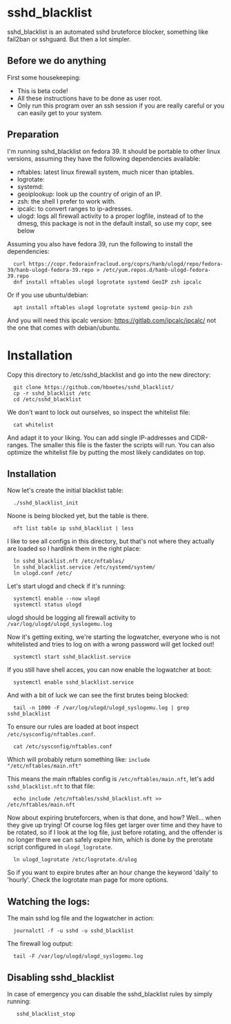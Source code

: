 # sshd_blacklist
sshd_blacklist is an automated sshd bruteforce blocker, something like fail2ban
or sshguard. But then a lot simpler.

## Before we do anything
First some housekeeping:
- This is beta code!
- All these instructions have to be done as user root.
- Only run this program over an ssh session if you are really careful or you can
  easily get to your system.

## Preparation
I'm running sshd_blacklist on fedora 39. It should be portable to other linux
versions, assuming they have the following dependencies available:

- nftables:    latest linux firewall system, much nicer than iptables.
- logrotate:
- systemd:
- geoiplookup: look up the country of origin of an IP.
- zsh:         the shell I prefer to work with.
- ipcalc:      to convert ranges to ip-adresses.
- ulogd:       logs all firewall activity to a proper logfile, instead of to the
  dmesg, this package is not in the default install, so use my copr, see below


Assuming you also have fedora 39, run the following to install the dependencies:
```
  curl https://copr.fedorainfracloud.org/coprs/hanb/ulogd/repo/fedora-39/hanb-ulogd-fedora-39.repo > /etc/yum.repos.d/hanb-ulogd-fedora-39.repo
  dnf install nftables ulogd logrotate systemd GeoIP zsh ipcalc
```

Or if you use ubuntu/debian:
```
  apt install nftables ulogd logrotate systemd geoip-bin zsh
```
And you will need this ipcalc version: https://gitlab.com/ipcalc/ipcalc/ not the one that comes with debian/ubuntu.

# Installation
Copy this directory to /etc/sshd_blacklist and go into the new directory:
```
  git clone https://github.com/hboetes/sshd_blacklist/
  cp -r sshd_blacklist /etc
  cd /etc/sshd_blacklist
```

We don't want to lock out ourselves, so inspect the whitelist file:
```
  cat whitelist
```

And adapt it to your liking. You can add single IP-addresses and
CIDR-ranges. The smaller this file is the faster the scripts will run.
You can also optimize the whitelist file by putting the most likely
candidates on top.

## Installation
Now let's create the initial blacklist table:
```
  ./sshd_blacklist_init
```

Noone is being blocked yet, but the table is there.
```
  nft list table ip sshd_blacklist | less
```

I like to see all configs in this directory, but that's not where they actually
are loaded so I hardlink them in the right place:
```
  ln sshd_blacklist.nft /etc/nftables/
  ln sshd_blacklist.service /etc/systemd/system/
  ln ulogd.conf /etc/
```

Let's start ulogd and check if it's running:
```
  systemctl enable --now ulogd
  systemctl status ulogd
```
ulogd should be logging all firewall activity to `/var/log/ulogd/ulogd_syslogemu.log`

Now it's getting exiting, we're starting the logwatcher, everyone who is not
whitelisted and tries to log on with a wrong password will get locked out!
```
  systemctl start sshd_blacklist.service
```

If you still have shell acces, you can now enable the logwatcher at boot:
```
  systemctl enable sshd_blacklist.service
```

And with a bit of luck we can see the first brutes being blocked:
```
  tail -n 1000 -F /var/log/ulogd/ulogd_syslogemu.log | grep sshd_blacklist
```

To ensure our rules are loaded at boot inspect `/etc/sysconfig/nftables.conf`.
```
  cat /etc/sysconfig/nftables.conf
```

Which will probably return something like: `include "/etc/nftables/main.nft"`

This means the main nftables config is `/etc/nftables/main.nft`, let's add
`sshd_blacklist.nft` to that file:
```
  echo include /etc/nftables/sshd_blacklist.nft >> /etc/nftables/main.nft
```

Now about expiring bruteforcers, when is that done, and how?  Well... when they
give up trying!  Of course log files get larger over time and they have to be
rotated, so if I look at the log file, just before rotating, and the offender is
no longer there we can safely expire him, which is done by the prerotate script
configured in `ulogd_logrotate`.
```
  ln ulogd_logrotate /etc/logrotate.d/ulog
```

So if you want to expire brutes after an hour change the keyword 'daily' to
'hourly'. Check the logrotate man page for more options.


## Watching the logs:

The main sshd log file and the logwatcher in action:
```
  journalctl -f -u sshd -u sshd_blacklist
```
The firewall log output:
```
  tail -F /var/log/ulogd/ulogd_syslogemu.log
```

## Disabling sshd_blacklist
In case of emergency you can disable the sshd_blacklist rules by simply running:
```
   sshd_blacklist_stop
```
